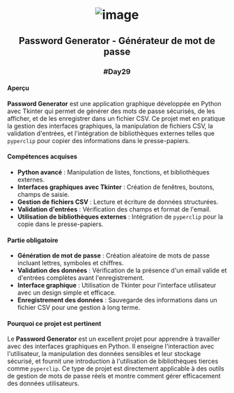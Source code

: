 # <p align="center"> ![image](https://github.com/user-attachments/assets/a615bca9-bd69-4679-b79d-a0d9eaa996db) </p>

## <p align="center"> Password Generator - Générateur de mot de passe </p>
### <p align="center"> #Day29 </p>

#### Aperçu
**Password Generator** est une application graphique développée en Python avec Tkinter qui permet de générer des mots de passe sécurisés, de les afficher, et de les enregistrer dans un fichier CSV. Ce projet met en pratique la gestion des interfaces graphiques, la manipulation de fichiers CSV, la validation d'entrées, et l'intégration de bibliothèques externes telles que `pyperclip` pour copier des informations dans le presse-papiers.

#### Compétences acquises
- **Python avancé** : Manipulation de listes, fonctions, et bibliothèques externes.
- **Interfaces graphiques avec Tkinter** : Création de fenêtres, boutons, champs de saisie.
- **Gestion de fichiers CSV** : Lecture et écriture de données structurées.
- **Validation d'entrées** : Vérification des champs et format de l'email.
- **Utilisation de bibliothèques externes** : Intégration de `pyperclip` pour la copie dans le presse-papiers.

#### Partie obligatoire
- **Génération de mot de passe** : Création aléatoire de mots de passe incluant lettres, symboles et chiffres.
- **Validation des données** : Vérification de la présence d'un email valide et d'entrées complètes avant l'enregistrement.
- **Interface graphique** : Utilisation de Tkinter pour l'interface utilisateur avec un design simple et efficace.
- **Enregistrement des données** : Sauvegarde des informations dans un fichier CSV pour une gestion à long terme.

#### Pourquoi ce projet est pertinent
Le **Password Generator** est un excellent projet pour apprendre à travailler avec des interfaces graphiques en Python. Il enseigne l'interaction avec l'utilisateur, la manipulation des données sensibles et leur stockage sécurisé, et fournit une introduction à l'utilisation de bibliothèques tierces comme `pyperclip`. Ce type de projet est directement applicable à des outils de gestion de mots de passe réels et montre comment gérer efficacement des données utilisateurs.
